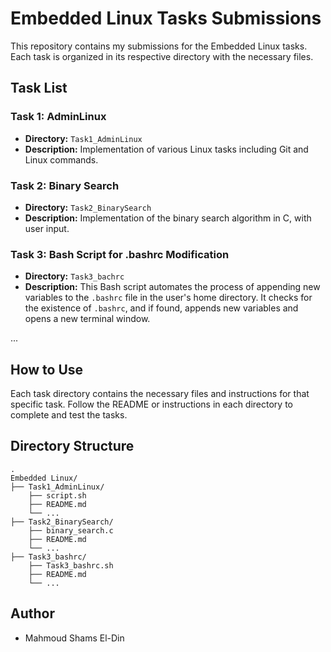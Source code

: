 # Embedded Linux Tasks Submissions

This repository contains my submissions for the Embedded Linux tasks. Each task is organized in its respective directory with the necessary files.

## Task List

### Task 1: AdminLinux

- **Directory:** `Task1_AdminLinux`
- **Description:** Implementation of various Linux tasks including Git and Linux commands.

### Task 2: Binary Search

- **Directory:** `Task2_BinarySearch`
- **Description:** Implementation of the binary search algorithm in C, with user input.

### Task 3: Bash Script for .bashrc Modification

- **Directory:** `Task3_bachrc`
- **Description:** This Bash script automates the process of appending new variables to the `.bashrc` file in the user's home directory. It checks for the existence of `.bashrc`, and if found, appends new variables and opens a new terminal window.


...

## How to Use

Each task directory contains the necessary files and instructions for that specific task. Follow the README or instructions in each directory to complete and test the tasks.

## Directory Structure

```
.
Embedded Linux/
├── Task1_AdminLinux/
    ├── script.sh
    ├── README.md         
    └── ...
├── Task2_BinarySearch/
    ├── binary_search.c
    ├── README.md         
    └── ...
├── Task3_bashrc/
    ├── Task3_bashrc.sh
    ├── README.md         
    └── ...
```

## Author

- Mahmoud Shams El-Din
